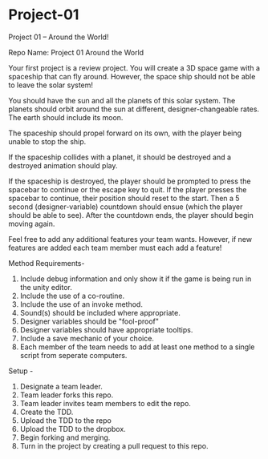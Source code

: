 # Project-01
Project 01 – Around the World!

Repo Name: Project 01 Around the World <team name>

Your first project is a review project. You will create a 3D space game with a spaceship that can fly 
around. However, the space ship should not be able to leave the solar system!

You should have the sun and all the planets of this solar system. The planets should orbit around the sun 
at different, designer-changeable rates. The earth should include its moon. 

The spaceship should propel forward on its own, with the player being unable to stop the ship. 

If the spaceship collides with a planet, it should be destroyed and a destroyed animation should play. 

If the spaceship is destroyed, the player should be prompted to press the spacebar to continue or 
the escape key to quit. If the player presses the spacebar to continue, their position should reset to the 
start. Then a 5 second (designer-variable) countdown should ensue (which the player should be able to 
see). After the countdown ends, the player should begin moving again. 

Feel free to add any additional features your team wants. However, if new features are added each 
team member must each add a feature!

Method Requirements-

1. Include debug information and only show it if the game is being run in the unity editor.
2. Include the use of a co-routine.
3. Include the use of an invoke method.
4. Sound(s) should be included where appropriate.
5. Designer variables should be "fool-proof"
6. Designer variables should have appropriate tooltips.
7. Include a save mechanic of your choice.
8. Each member of the team needs to add at least one method to a single script from seperate computers.
 
Setup - 

1. Designate a team leader.
2. Team leader forks this repo.
3. Team leader invites team members to edit the repo.
4. Create the TDD.
5. Upload the TDD to the repo
6. Upload the TDD to the dropbox.
7. Begin forking and merging.
8. Turn in the project by creating a pull request to this repo.


